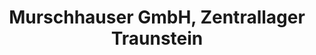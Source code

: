 ---
title: "Murschhauser GmbH, Zentrallager Traunstein"
url: /traunstein/murschhauser-gmbh-zentrallager-traunstein/
shop: Farben
---